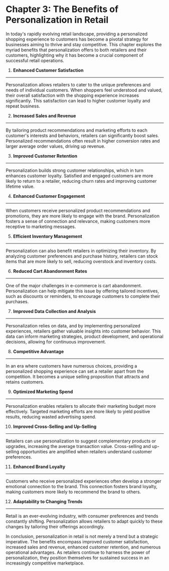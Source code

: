 Chapter 3: The Benefits of Personalization in Retail
====================================================

In today's rapidly evolving retail landscape, providing a personalized shopping experience to customers has become a pivotal strategy for businesses aiming to thrive and stay competitive. This chapter explores the myriad benefits that personalization offers to both retailers and their customers, highlighting why it has become a crucial component of successful retail operations.

1. **Enhanced Customer Satisfaction**
-------------------------------------

Personalization allows retailers to cater to the unique preferences and needs of individual customers. When shoppers feel understood and valued, their overall satisfaction with the shopping experience increases significantly. This satisfaction can lead to higher customer loyalty and repeat business.

2. **Increased Sales and Revenue**
----------------------------------

By tailoring product recommendations and marketing efforts to each customer's interests and behaviors, retailers can significantly boost sales. Personalized recommendations often result in higher conversion rates and larger average order values, driving up revenue.

3. **Improved Customer Retention**
----------------------------------

Personalization builds strong customer relationships, which in turn enhances customer loyalty. Satisfied and engaged customers are more likely to return to a retailer, reducing churn rates and improving customer lifetime value.

4. **Enhanced Customer Engagement**
-----------------------------------

When customers receive personalized product recommendations and promotions, they are more likely to engage with the brand. Personalization fosters a sense of connection and relevance, making customers more receptive to marketing messages.

5. **Efficient Inventory Management**
-------------------------------------

Personalization can also benefit retailers in optimizing their inventory. By analyzing customer preferences and purchase history, retailers can stock items that are more likely to sell, reducing overstock and inventory costs.

6. **Reduced Cart Abandonment Rates**
-------------------------------------

One of the major challenges in e-commerce is cart abandonment. Personalization can help mitigate this issue by offering tailored incentives, such as discounts or reminders, to encourage customers to complete their purchases.

7. **Improved Data Collection and Analysis**
--------------------------------------------

Personalization relies on data, and by implementing personalized experiences, retailers gather valuable insights into customer behavior. This data can inform marketing strategies, product development, and operational decisions, allowing for continuous improvement.

8. **Competitive Advantage**
----------------------------

In an era where customers have numerous choices, providing a personalized shopping experience can set a retailer apart from the competition. It becomes a unique selling proposition that attracts and retains customers.

9. **Optimized Marketing Spend**
--------------------------------

Personalization enables retailers to allocate their marketing budget more effectively. Targeted marketing efforts are more likely to yield positive results, reducing wasted advertising spend.

10. **Improved Cross-Selling and Up-Selling**
---------------------------------------------

Retailers can use personalization to suggest complementary products or upgrades, increasing the average transaction value. Cross-selling and up-selling opportunities are amplified when retailers understand customer preferences.

11. **Enhanced Brand Loyalty**
------------------------------

Customers who receive personalized experiences often develop a stronger emotional connection to the brand. This connection fosters brand loyalty, making customers more likely to recommend the brand to others.

12. **Adaptability to Changing Trends**
---------------------------------------

Retail is an ever-evolving industry, with consumer preferences and trends constantly shifting. Personalization allows retailers to adapt quickly to these changes by tailoring their offerings accordingly.

In conclusion, personalization in retail is not merely a trend but a strategic imperative. The benefits encompass improved customer satisfaction, increased sales and revenue, enhanced customer retention, and numerous operational advantages. As retailers continue to harness the power of personalization, they position themselves for sustained success in an increasingly competitive marketplace.
